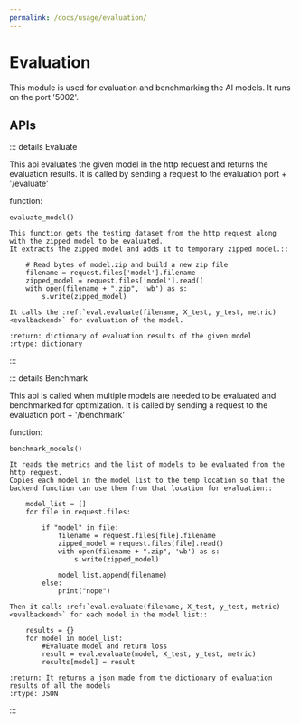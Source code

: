 ```yaml
---
permalink: /docs/usage/evaluation/
---
```


# Evaluation
This module is used for evaluation and benchmarking the AI models.
It runs on the port '5002'.

## APIs

::: details Evaluate

This api evaluates the given model in the http request and returns the evaluation results.
It is called by sending a request to the evaluation port + '/evaluate'

function: 

    evaluate_model()

    This function gets the testing dataset from the http request along with the zipped model to be evaluated.
    It extracts the zipped model and adds it to temporary zipped model.::
        
        # Read bytes of model.zip and build a new zip file
        filename = request.files['model'].filename
        zipped_model = request.files['model'].read()
        with open(filename + ".zip", 'wb') as s:
            s.write(zipped_model)
    
    It calls the :ref:`eval.evaluate(filename, X_test, y_test, metric) <evalbackend>` for evaluation of the model.
    
    :return: dictionary of evaluation results of the given model
    :rtype: dictionary

:::

::: details Benchmark

This api is called when multiple models are needed to be evaluated and benchmarked for optimization.
It is called by sending a request to the evaluation port + '/benchmark'

function: 

    benchmark_models()

    It reads the metrics and the list of models to be evaluated from the http request.
    Copies each model in the model list to the temp location so that the backend function can use them from that location for evaluation::

        model_list = []
        for file in request.files:

            if "model" in file:
                filename = request.files[file].filename
                zipped_model = request.files[file].read()
                with open(filename + ".zip", 'wb') as s:
                    s.write(zipped_model)

                model_list.append(filename)
            else:
                print("nope")
    
    Then it calls :ref:`eval.evaluate(filename, X_test, y_test, metric) <evalbackend>` for each model in the model list::
        
        results = {}
        for model in model_list:
            #Evaluate model and return loss
            result = eval.evaluate(model, X_test, y_test, metric)
            results[model] = result

    :return: It returns a json made from the dictionary of evaluation results of all the models
    :rtype: JSON

:::
